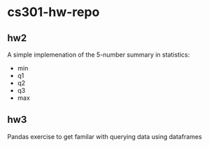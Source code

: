 # cs301-hw-repo

## hw2
A simple implemenation of the 5-number summary in statistics: 
* min
* q1
* q2
* q3
* max

## hw3
Pandas exercise to get familar with querying data using dataframes
